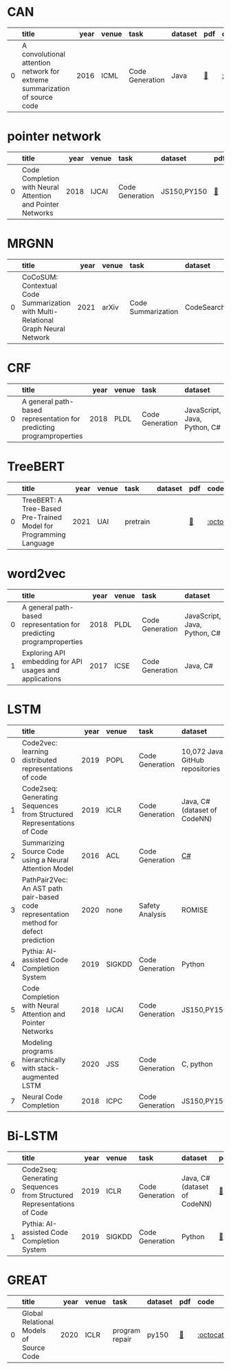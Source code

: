 # CAN
|    | title                                                                      |   year | venue   | task            | dataset   | pdf                                                     | code                                                               |
|---:|:---------------------------------------------------------------------------|-------:|:--------|:----------------|:----------|:--------------------------------------------------------|:-------------------------------------------------------------------|
|  0 | A convolutional attention network for extreme summarization of source code |   2016 | ICML    | Code Generation | Java      | [📑](http://proceedings.mlr.press/v48/allamanis16.html) | [:octocat:](https://github.com/mast-group/convolutional-attention) |
# pointer network
|    | title                                                      |   year | venue   | task            | dataset     | pdf                                                         | code                                                           |
|---:|:-----------------------------------------------------------|-------:|:--------|:----------------|:------------|:------------------------------------------------------------|:---------------------------------------------------------------|
|  0 | Code Completion with Neural Attention and Pointer Networks |   2018 | IJCAI   | Code Generation | JS150,PY150 | [📑](https://ieeexplore.ieee.org/abstract/document/7985683) | [:octocat:](https://github.com/jack57lee/neuralCodeCompletion) |
# MRGNN
|    | title                                                                             |   year | venue   | task               | dataset       | pdf                                    | code   |
|---:|:----------------------------------------------------------------------------------|-------:|:--------|:-------------------|:--------------|:---------------------------------------|:-------|
|  0 | CoCoSUM: Contextual Code Summarization with Multi-Relational Graph Neural Network |   2021 | arXiv   | Code Summarization | CodeSearchNet | [📑](https://arxiv.org/abs/2107.01933) |        |
# CRF
|    | title                                                                |   year | venue   | task            | dataset                      | pdf                                                      | code   |
|---:|:---------------------------------------------------------------------|-------:|:--------|:----------------|:-----------------------------|:---------------------------------------------------------|:-------|
|  0 | A general path-based representation for predicting programproperties |   2018 | PLDL    | Code Generation | JavaScript, Java, Python, C# | [📑](https://dl.acm.org/doi/pdf/10.1145/3296979.3192412) |        |
# TreeBERT
|    | title                                                             |   year | venue   | task     | dataset   | pdf                                    | code                                           |
|---:|:------------------------------------------------------------------|-------:|:--------|:---------|:----------|:---------------------------------------|:-----------------------------------------------|
|  0 | TreeBERT: A Tree-Based Pre-Trained Model for Programming Language |   2021 | UAI     | pretrain |           | [📑](https://arxiv.org/abs/2105.12485) | [:octocat:](https://github.com/17385/TreeBERT) |
# word2vec
|    | title                                                                |   year | venue   | task            | dataset                      | pdf                                                         | code   |
|---:|:---------------------------------------------------------------------|-------:|:--------|:----------------|:-----------------------------|:------------------------------------------------------------|:-------|
|  0 | A general path-based representation for predicting programproperties |   2018 | PLDL    | Code Generation | JavaScript, Java, Python, C# | [📑](https://dl.acm.org/doi/pdf/10.1145/3296979.3192412)    |        |
|  1 | Exploring API embedding for API usages and applications              |   2017 | ICSE    | Code Generation | Java, C#                     | [📑](https://ieeexplore.ieee.org/abstract/document/7985683) |        |
# LSTM
|    | title                                                                                 |   year | venue   | task            | dataset                                         | pdf                                                                                                                                                                              | code                                                           |
|---:|:--------------------------------------------------------------------------------------|-------:|:--------|:----------------|:------------------------------------------------|:---------------------------------------------------------------------------------------------------------------------------------------------------------------------------------|:---------------------------------------------------------------|
|  0 | Code2vec: learning distributed representations of code                                |   2019 | POPL    | Code Generation | 10,072 Java GitHub repositories                 | [📑](https://arxiv.org/pdf/1803.09473)                                                                                                                                           | [:octocat:](https://github.com/tech-srl/code2vec)              |
|  1 | Code2seq: Generating Sequences from Structured Representations of Code                |   2019 | ICLR    | Code Generation | Java, C#(dataset of CodeNN)                     | [📑](https://arxiv.org/pdf/1808.01400)                                                                                                                                           | [:octocat:](https://github.com/tech-srl/code2seq)              |
|  2 | Summarizing Source Code using a Neural Attention Model                                |   2016 | ACL     | Code Generation | [C#](https://archive.org/details/stackexchange) | [📑](https://aclanthology.org/P16-1195.pdf)                                                                                                                                      | [:octocat:](https://github.com/sriniiyer/codenn)               |
|  3 | PathPair2Vec: An AST path pair-based code representation method for defect prediction |   2020 | none    | Safety Analysis | ROMISE                                          | [📑](https://www.sciencedirect.com/science/article/pii/S2590118420300393?casa_token=pfmwUOVUKIUAAAAA:52j0Rrj6d777nC-sY7yPCjK3oj3gwipxCJ-_wq91PzWguaFqzcop76sXyBNuW6XupmKV9OaBDg) |                                                                |
|  4 | Pythia: AI-assisted Code Completion System                                            |   2019 | SIGKDD  | Code Generation | Python                                          | [📑](https://dl.acm.org/doi/pdf/10.1145/3292500.3330699)                                                                                                                         | [:octocat:](https://github.com/Microsoft/PTVS)                 |
|  5 | Code Completion with Neural Attention and Pointer Networks                            |   2018 | IJCAI   | Code Generation | JS150,PY150                                     | [📑](https://ieeexplore.ieee.org/abstract/document/7985683)                                                                                                                      | [:octocat:](https://github.com/jack57lee/neuralCodeCompletion) |
|  6 | Modeling programs hierarchically with stack-augmented LSTM                            |   2020 | JSS     | Code Generation | C, python                                       | [📑](https://www.sciencedirect.com/science/article/pii/S0164121220300297?casa_token=B2mvgbpiwFUAAAAA:kpOAhKMiSEnvJPN0as8qH-_8EMDK-pF5bu_e8TT6_4c6Kae5gMhvi-00_nzSC3Y4VHNzoAFzqQ) |                                                                |
|  7 | Neural Code Completion                                                                |   2018 | ICPC    | Code Generation | JS150,PY150                                     | [📑](https://openreview.net/pdf?id=rJbPBt9lg)                                                                                                                                    |                                                                |
# Bi-LSTM
|    | title                                                                  |   year | venue   | task            | dataset                     | pdf                                                      | code                                              |
|---:|:-----------------------------------------------------------------------|-------:|:--------|:----------------|:----------------------------|:---------------------------------------------------------|:--------------------------------------------------|
|  0 | Code2seq: Generating Sequences from Structured Representations of Code |   2019 | ICLR    | Code Generation | Java, C#(dataset of CodeNN) | [📑](https://arxiv.org/pdf/1808.01400)                   | [:octocat:](https://github.com/tech-srl/code2seq) |
|  1 | Pythia: AI-assisted Code Completion System                             |   2019 | SIGKDD  | Code Generation | Python                      | [📑](https://dl.acm.org/doi/pdf/10.1145/3292500.3330699) | [:octocat:](https://github.com/Microsoft/PTVS)    |
# GREAT
|    | title                                   |   year | venue   | task           | dataset   | pdf                                              | code                                                      |
|---:|:----------------------------------------|-------:|:--------|:---------------|:----------|:-------------------------------------------------|:----------------------------------------------------------|
|  0 | Global Relational Models of Source Code |   2020 | ICLR    | program repair | py150     | [📑](https://openreview.net/forum?id=B1lnbRNtwr) | [:octocat:](https://github.com/VHellendoorn/ICLR20-Great) |
